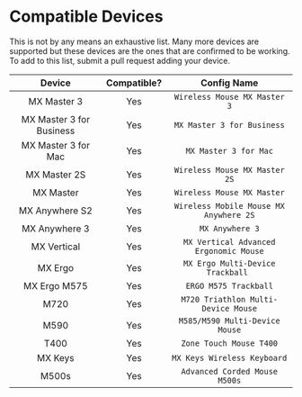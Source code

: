 # Compatible Devices

This is not by any means an exhaustive list. Many more devices are supported but these devices are the ones that are confirmed to be working. To add to this list, submit a pull request adding your device.

| Device                   | Compatible? |              Config Name               |
| :----------------------: | :---------: | :------------------------------------: |
| MX Master 3              |     Yes     | `Wireless Mouse MX Master 3`           |
| MX Master 3 for Business |     Yes     | `MX Master 3 for Business`             |
| MX Master 3 for Mac      |     Yes     | `MX Master 3 for Mac`                  |
| MX Master 2S             |     Yes     | `Wireless Mouse MX Master 2S`          |
| MX Master                |     Yes     | `Wireless Mouse MX Master`             |
| MX Anywhere S2           |     Yes     | `Wireless Mobile Mouse MX Anywhere 2S` |
| MX Anywhere 3            |     Yes     | `MX Anywhere 3`                        |
| MX Vertical              |     Yes     | `MX Vertical Advanced Ergonomic Mouse` |
| MX Ergo                  |     Yes     | `MX Ergo Multi-Device Trackball `      |
| MX Ergo M575             |     Yes     | `ERGO M575 Trackball`                  |
| M720                     |     Yes     | `M720 Triathlon Multi-Device Mouse`    |
| M590                     |     Yes     | `M585/M590 Multi-Device Mouse`         |
| T400                     |     Yes     | `Zone Touch Mouse T400`                |
| MX Keys                  |     Yes     | `MX Keys Wireless Keyboard`            |
| M500s                    |     Yes     | `Advanced Corded Mouse M500s`          |
